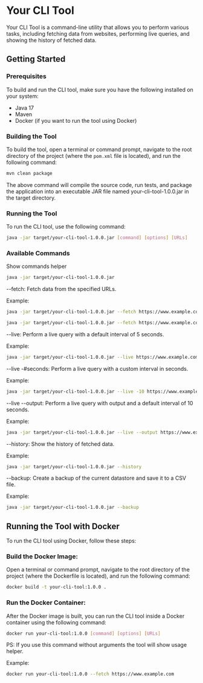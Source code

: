 # Your CLI Tool

Your CLI Tool is a command-line utility that allows you to perform various tasks, including fetching data from websites, performing live queries, and showing the history of fetched data.

## Getting Started

### Prerequisites

To build and run the CLI tool, make sure you have the following installed on your system:

- Java 17
- Maven
- Docker (if you want to run the tool using Docker)

### Building the Tool

To build the tool, open a terminal or command prompt, navigate to the root directory of the project (where the `pom.xml` file is located), and run the following command:

```sh
mvn clean package
```

The above command will compile the source code, run tests, and package the application into an executable JAR file named your-cli-tool-1.0.0.jar in the target directory.


### Running the Tool
To run the CLI tool, use the following command:

```sh
java -jar target/your-cli-tool-1.0.0.jar [command] [options] [URLs]
```

### Available Commands

Show commands helper
```sh
java -jar target/your-cli-tool-1.0.0.jar
```

--fetch: Fetch data from the specified URLs.

Example:

```sh
java -jar target/your-cli-tool-1.0.0.jar --fetch https://www.example.com
```
```sh
java -jar target/your-cli-tool-1.0.0.jar --fetch https://www.example.com https://www.google.com/test 
```

--live: Perform a live query with a default interval of 5 seconds.

Example:

```sh
java -jar target/your-cli-tool-1.0.0.jar --live https://www.example.com
```

--live -#seconds: Perform a live query with a custom interval in seconds.

Example:

```sh
java -jar target/your-cli-tool-1.0.0.jar --live -10 https://www.example.com
```

--live --output: Perform a live query with output and a default interval of 10 seconds.

Example:

```sh
java -jar target/your-cli-tool-1.0.0.jar --live --output https://www.example.com
```

--history: Show the history of fetched data.

Example:

```sh
java -jar target/your-cli-tool-1.0.0.jar --history
```

--backup: Create a backup of the current datastore and save it to a CSV file.

Example:

```sh
java -jar target/your-cli-tool-1.0.0.jar --backup
```

## Running the Tool with Docker
To run the CLI tool using Docker, follow these steps:

### Build the Docker Image:

Open a terminal or command prompt, navigate to the root directory of the project (where the Dockerfile is located), and run the following command:
```sh
docker build -t your-cli-tool:1.0.0 .
```

### Run the Docker Container:

After the Docker image is built, you can run the CLI tool inside a Docker container using the following command:
```sh
docker run your-cli-tool:1.0.0 [command] [options] [URLs]
```
PS: If you use this command without arguments the tool will show usage helper.

Example:
```sh
docker run your-cli-tool:1.0.0 --fetch https://www.example.com
```